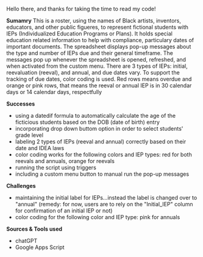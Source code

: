 Hello there, and thanks for taking the time to read my code!

**Sumamry**
This is a roster, using the names of Black artists, inventors, educators, and other public figueres, to represent fictional students with IEPs (Individualized Education Programs or Plans).
It holds special education related information to help with compliance, particulary dates of important documents.
The spreadsheet displays pop-up messages about the type and number of IEPs due and their general timeframe. 
The messages pop up whenever the spreadsheet is opened, refreshed, and when activated from the custom menu. 
There are 3 types of IEPs: initial, reevaluation (reeval), and annual, and due dates vary. 
To support the tracking of due dates, color coding is used. 
Red rows means overdue and orange or pink rows, that means the reeval or annual IEP is in 30 calendar days or 14 calendar days, respectfully 

**Successes**
- using a datedif formula to automatically calculate the age of the ficticious students based on the DOB (date of birth) entry
- incorporating drop down buttom option in order to select students' grade level
- labeling 2 types of IEPs (reeval and annual) correctly based on their date and IDEA laws
- color coding works for the following colors and IEP types: red for both reevals and annuals, orange for reevals
- running the script using triggers
- including a custom menu button to manual run the pop-up messages

**Challenges**
- maintaining the initial label for IEPs...instead the label is changed over to "annual" (remedy: for now, users are to rely on the "Initial_IEP" column for confirmation of an initial IEP or not)
- color coding for the following color and IEP type: pink for annuals

**Sources & Tools used**
- chatGPT
- Google Apps Script
